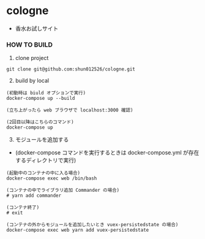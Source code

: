 # cologne
- 香水お試しサイト

### HOW TO BUILD
1. clone project
```
git clone git@github.com:shun012526/cologne.git
```

2. build by local
```
(初動時は biuld オプションで実行)
docker-compose up --build

(立ち上がったら web ブラウザで localhost:3000 確認)

(2回目以降はこちらのコマンド)
docker-compose up
```

3. モジュールを追加する
  - (docker-compose コマンドを実行するときは docker-compose.yml が存在するディレクトリで実行)

```console
(起動中のコンテナの中に入る場合)
docker-compose exec web /bin/bash

(コンテナの中でライブラリ追加 Commander の場合)
# yarn add commander

(コンテナ終了)
# exit

(コンテナの外からモジュールを追加したいとき vuex-persistedstate の場合)
docker-compose exec web yarn add vuex-persistedstate
```
